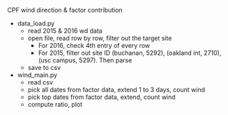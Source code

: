 CPF wind direction & factor contribution
- data_load.py
    + read 2015 & 2016 wd data
    + open file, read row by row, filter out the target site
        * For 2016, check 4th entry of every row
        * For 2015, filter out site ID (buchanan, 5292), (oakland int, 2710), (usc campus, 5297). Then parse
    + save to csv
- wind_main.py
    + read csv
    + pick all dates from factor data, extend 1 to 3 days, count wind
    + pick top dates from factor data, extend, count wind
    + compute ratio, plot